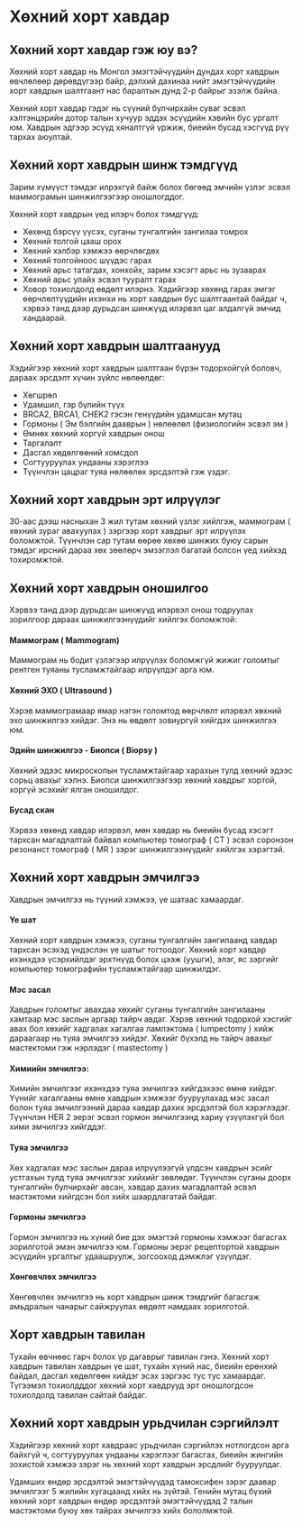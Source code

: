 # Хөхний хорт хавдар

## Хөхний хорт хавдар гэж юу вэ?
Хөхний хорт хавдар нь Монгол эмэгтэйчүүдийн дундах хорт хавдрын өвчлөлөөр дөрөвдүгээр байр, дэлхий дахинаа нийт эмэгтэйчүүдийн хорт хавдрын шалтгаант нас баралтын дунд 2-р байрыг эзэлж байна.

Хөхний хорт хавдар гэдэг нь сүүний булчирхайн суваг эсвэл хэлтэнцэрийн дотор талын хучуур эддэх эсүүдийн хэвийн бус ургалт юм. Хавдрын эдгээр  эсүүд хяналтгүй үржиж, биеийн бусад хэсгүүд рүү тархах аюултай. 

## Хөхний хорт хавдрын шинж тэмдгүүд
Зарим хүмүүст тэмдэг илрэхгүй байж болох бөгөөд эмчийн үзлэг эсвэл маммограмын шинжилгээгээр оношлогддог.

Хөхний хорт хавдрын үед илэрч болох тэмдгүүд:

- Хөхөнд бэрсүү үүсэх, суганы тунгалгийн зангилаа томрох
- Хөхний толгой цааш орох
- Хөхний хэлбэр хэмжээ өөрчлөгдөх
- Хөхний толгойноос шүүдэс гарах
- Хөхний арьс татагдах, хонхойх, зарим хэсэгт арьс нь зузаарах 
- Хөхний арьс улайх эсвэл тууралт гарах
- Ховор тохиолдолд өвдөлт илэрнэ. Хэдийгээр хөхөнд гарах эмгэг өөрчлөлтүүдийн ихэнхи нь хорт хавдрын бус шалтгаантай байдаг ч, хэрвээ танд дээр дурьдсан шинжүүд илэрвэл цаг алдалгүй эмчид хандаарай.

## Хөхний хорт хавдрын шалтгаанууд
Хэдийгээр хөхний хорт хавдрын шалтгаан бүрэн тодорхойгүй боловч, дараах эрсдэлт хүчин зүйлс нөлөөлдөг:

- Хөгшрөл
- Удамшил, гэр бүлийн түүх
- BRCA2, BRCA1, CHEK2 гэсэн генүүдийн удамшсан мутац
- Гормоны ( Эм бэлгийн дааврын ) нөлөөлөл (физиологийн эсвэл эм )
- Өмнөх хөхний хоргүй хавдрын онош
- Таргалалт 
- Дасгал хөдөлгөөний хомсдол
- Согтууруулах ундааны хэрэглээ 
- Түүнчлэн цацраг туяа нөлөөлөх эрсдэлтэй гэж үздэг. 

## Хөхний хорт хавдрын эрт илрүүлэг
30-аас дээш насныхан 3 жил тутам хөхний үзлэг хийлгэж, маммограм ( хөхний зураг авахуулах ) зэргээр хорт хавдрыг эрт илрүүлэх боломжтой. Түүнчлэн сар тутам өөрөө хөхөө шинжих буюу сарын тэмдэг ирсний дараа хөх зөөлөрч эмзэглэл багатай болсон үед хийхэд тохиромжтой. 

## Хөхний хорт хавдрын оношилгоо
Хэрвээ танд дээр дурьдсан шинжүүд илэрвэл онош тодруулах зорилгоор дараах шинжилгээнүүдийг хийлгэх боломжтой:

#### Маммограм ( Mammogram)
Маммограм нь бодит үзлэгээр илрүүлэх боломжгүй жижиг голомтыг рентген туяаны тусламжтайгаар илрүүлдэг арга юм.

#### Хөхний ЭХО ( Ultrasound )
Хэрэв маммограмаар ямар нэгэн голомтод өөрчлөлт илэрвэл хөхний эхо шинжилгээ хийдэг. Энэ нь өвдөлт зовиургүй хийгдэх шинжилгээ юм. 

#### Эдийн шинжилгээ - Биопси ( Biopsy ) 
Хөхний эдээс микроскопын тусламжтайгаар харахын тулд хөхний эдээс сорьц авахыг хэлнэ. Биопси шинжилгээгээр хөхний хавдрыг хортой, хоргүй эсэхийг ялган оношилдог. 

#### Бусад скан
Хэрвээ хөхөнд хавдар илэрвэл, мөн хавдар нь биеийн бусад хэсэгт тархсан магадлалтай байвал компьютер томограф ( СТ ) эсвэл соронзон резонанст томограф ( MR ) зэрэг шинжилгээнүүдийг хийлгэх хэрэгтэй.

## Хөхний хорт хавдрын эмчилгээ
Хавдрын эмчилгээ нь түүний хэмжээ, үе шатаас хамаардаг.

#### Үе шат 
Хөхний хорт хавдрын хэмжээ, суганы тунгалгийн зангилаанд хавдар тархсан эсэхэд үндэслэн үе шатыг тогтоодог. Хөхний хорт хавдар ихэнхдээ үсэрхийлдэг эрхтнүүд болох цээж (уушги), элэг, яс зэргийг компьютер томографийн тусламжтайгаар шинжилдэг.

#### Мэс засал 
Хавдрын голомтыг авахдаа хөхийг суганы тунгалгийн зангилааны хамтаар мэс заслын аргаар тайрч авдаг. Хэрэв хөхний тодорхой хэсгийг авах бол хөхийг хадгалах хагалгаа лампэктома ( lumpectomy ) хийж дараагаар нь туяа эмчилгээ хийдэг. Хөхийг бүхэлд нь тайрч авахыг мастектоми гэж нэрлэдэг ( mastectomy )

#### Химиийн эмчилгээ: 
Химийн эмчилгээг ихэнхдээ туяа эмчилгээ хийгдэхээс өмнө хийдэг. Үүнийг хагалгааны өмнө хавдрын хэмжээг бууруулахад мэс засал болон туяа эмчилгээний дараа хавдар дахих эрсдэлтэй бол хэрэглэдэг. Түүнчлэн HER 2 эерэг эсвэл гормон эмчилгээнд хариу үзүүлэхгүй бол хими эмчилгээ хийгддэг.

#### Туяа эмчилгээ 
Хөх хадгалах мэс заслын дараа илрүүлээгүй үлдсэн хавдрын эсийг устгахын тулд туяа эмчилгээг хийхийг зөвлөдөг. Түүнчлэн суганы доорх тунгалгийн булчирхайг авсан, хавдар дахих магадлалтай эсвэл мастэктоми хийгдсэн бол хийх шаардлагатай байдаг. 

#### Гормоны эмчилгээ 
Гормон эмчилгээ нь хүний бие дэх эмэгтэй гормоны хэмжээг багасгах зорилготой эмэн эмчилгээ юм. Гормоны эерэг рецептортой хавдрын эсүүдийн ургалтыг удаашруулж, зогсооход дэмжлэг үзүүлдэг. 

#### Хөнгөвчлөх эмчилгээ
Хөнгөвчлөх эмчилгээ нь хорт хавдрын шинж тэмдгийг багасгаж амьдралын чанарыг сайжруулах өвдөлт намдаах зорилготой. 

## Хорт хавдрын тавилан
Тухайн өвчнөөс гарч болох үр дагаврыг тавилан гэнэ. Хөхний хорт хавдрын тавилан хавдрын үе шат, тухайн хүний нас, биеийн ерөнхий байдал, дасгал хөдөлгөөн хийдэг эсэх зэргээс тус тус хамаардаг.
Түгээмэл тохиолдддог хөхний хорт хавдрууд эрт оношлогдсон тохиолдолд тавилан сайтай байдаг. 

## Хөхний хорт хавдрын урьдчилан сэргийлэлт
Хэдийгээр хөхний хорт хавдраас урьдчилан сэргийлэх нотлогдсон арга байхгүй ч, согтууруулах ундааны хэрэглээг багасгах, биеийн жингийн зохистой хэмжээ зэрэг нь хөхний хорт хавдрын эрсдлийг бууруулдаг.

Удамших өндөр эрсдэлтэй эмэгтэйчүүдэд тамоксифен зэрэг даавар эмчилгээг 5 жилийн хугацаанд хийх нь зүйтэй. Генийн мутац бүхий хөхний хорт хавдрын өндөр эрсдэлтэй эмэгтэйчүүдэд 2 талын мастэктоми буюу хөх тайрах эмчилгээ хийх бололмжтой.


